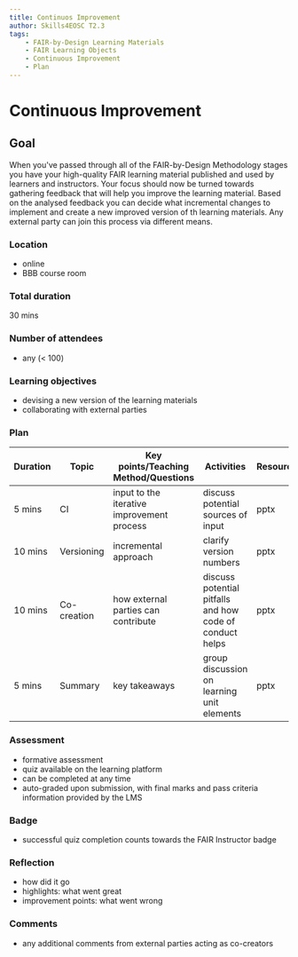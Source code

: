 ```yaml
---
title: Continuos Improvement
author: Skills4EOSC T2.3
tags: 
    - FAIR-by-Design Learning Materials
    - FAIR Learning Objects
    - Continuous Improvement
    - Plan
---
```


# Continuous Improvement

## Goal

When you've passed through all of the FAIR-by-Design Methodology stages you have your high-quality FAIR learning material published and used by learners and instructors. Your focus should now be turned towards gathering feedback that will help you improve the learning material. Based on the analysed feedback you can decide what incremental changes to implement and create a new improved version of th learning materials. Any external party can join this process via different means.

### Location

- online
- BBB course room

### Total duration

30 mins

### Number of attendees

- any (< 100)

### Learning objectives

- devising a new version of the learning materials
- collaborating with external parties

### Plan

| **Duration** | **Topic** | **Key points/Teaching Method/Questions** | **Activities** | **Resources** |
|---|---|---|---|---|
| 5 mins | CI | input to the iterative improvement process | discuss potential sources of input | pptx |
| 10 mins | Versioning | incremental approach | clarify version numbers | pptx |
| 10 mins | Co-creation | how external parties can contribute | discuss potential pitfalls and how code of conduct helps | pptx |
| 5 mins | Summary | key takeaways | group discussion on learning unit elements | pptx |

### Assessment

- formative assessment
- quiz available on the learning platform
- can be completed at any time
- auto-graded upon submission, with final marks and pass criteria information provided by the LMS

### Badge

- successful quiz completion counts towards the FAIR Instructor badge

### Reflection

- how did it go
- highlights: what went great
- improvement points: what went wrong

### Comments

- any additional comments from external parties acting as co-creators